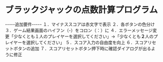 # ブラックジャックの点数計算プログラム

-----追加要件-----
１．マイナススコアは赤文字で表示
２．各ボタンの色分け
３．ゲーム結果画面のハイフン（-）をコロン（：）に
４．エラーメッセージ変更「少なくとも１人のプレイヤーを選択してください」→「少なくとも**２**人のプレイヤーを選択してください」
５．スコア入力の自由度を向上
６．スコアリセットボタンの追加
７．スコアリセットボタン押下時に確認ダイアログが出るように修正
